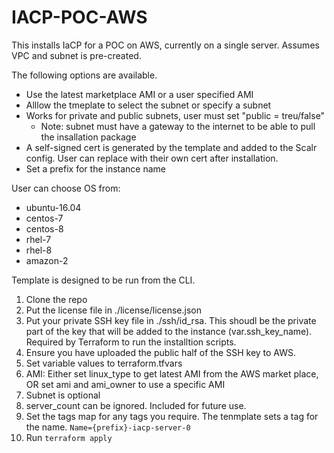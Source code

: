 # IACP-POC-AWS

This installs IaCP for a POC on AWS, currently on a single server. Assumes VPC and subnet is pre-created.

The following options are available.

* Use the latest marketplace AMI or a user specified AMI
* Alllow the tmeplate to select the subnet or specify a subnet
* Works for private and public subnets, user must set "public = treu/false"
  * Note: subnet must have a gateway to the internet to be able to pull the insallation package
* A self-signed cert is generated by the template and added to the Scalr config. User can replace with their own cert after installation.
* Set a prefix for the instance name

User can choose OS from:

* ubuntu-16.04
* centos-7
* centos-8
* rhel-7
* rhel-8
* amazon-2

Template is designed to be run from the CLI.

1. Clone the repo
1. Put the license file in ./license/license.json
1. Put your private SSH key file in ./ssh/id_rsa. This shoudl be the private part of the key that will be added to the instance (var.ssh_key_name). Required by Terraform to run the installtion scripts.
1. Ensure you have uploaded the public half of the SSH key to AWS.
1. Set variable values to terraform.tfvars
  1. AMI: Either set linux_type to get latest AMI from the AWS market place, OR set ami and ami_owner to use a specific AMI
  2. Subnet is optional
  3. server_count can be ignored. Included for future use.
1. Set the tags map for any tags you require. The tenmplate sets a tag for the name. `Name={prefix}-iacp-server-0`
1. Run `terraform apply`



